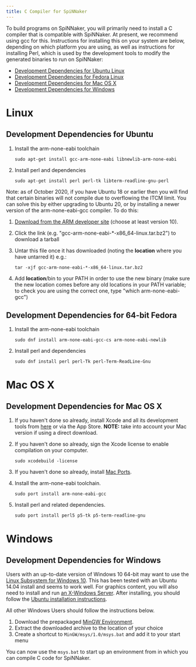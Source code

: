 ```yaml
---
title: C Compiler for SpiNNaker
---
```

To build programs on SpiNNaker, you will primarily need to install a C compiler that is compatible with SpiNNaker.  At present, we recommend using gcc for this.  Instructions for installing this on your system are below, depending on which platform you are using, as well as instructions for installing Perl, which is used by the development tools to modify the generated binaries to run on SpiNNaker:

 * [Development Dependencies for Ubuntu Linux](#UbuntuDev)
 * [Development Dependencies for Fedora Linux](#FedoraDev)
 * [Development Dependencies for Mac OS X](#MacOSXDev)
 * [Development Dependencies for Windows](#WindowsDev)

# Linux

## <a name="UbuntuDev"></a> Development Dependencies for Ubuntu

1. Install the arm-none-eabi toolchain

       sudo apt-get install gcc-arm-none-eabi libnewlib-arm-none-eabi

1. Install perl and dependencies

       sudo apt-get install perl perl-tk libterm-readline-gnu-perl

Note: as of October 2020, if you have Ubuntu 18 or earlier then you will find that certain binaries will not compile due to overflowing the ITCM limit.  You can solve this by either upgrading to Ubuntu 20, or by installing a newer version of the arm-none-eabi-gcc compiler.  To do this:

1. [Download from the ARM developer site](https://developer.arm.com/downloads/-/arm-gnu-toolchain-downloads) (choose at least version 10).

1. Click the link (e.g. "gcc-arm-none-eabi-*-x86_64-linux.tar.bz2") to download a tarball

1. Untar this file once it has downloaded (noting the **location** where you have untarred it) e.g.:

       tar -xjf gcc-arm-none-eabi-*-x86_64-linux.tar.bz2

1. Add **location**/bin to your PATH in order to use the new binary (make sure the new location comes before any old locations in your PATH variable; to check you are using the correct one, type "which arm-none-eabi-gcc")

## <a name="FedoraDev"></a> Development Dependencies for 64-bit Fedora

1. Install the arm-none-eabi toolchain

       sudo dnf install arm-none-eabi-gcc-cs arm-none-eabi-newlib

1. Install perl and dependencies

       sudo dnf install perl perl-Tk perl-Term-ReadLine-Gnu

# Mac OS X

## <a name="MacOSXDev"></a> Development Dependencies for Mac OS X

1. If you haven't done so already, install Xcode and all its development tools from [here](https://developer.apple.com/xcode/downloads/) or via the App Store. **NOTE:** take into account your Mac version if using a direct download.

1. If you haven't done so already, sign the Xcode license to enable compilation on your computer.

       sudo xcodebuild -license

1. If you haven't done so already, install [Mac Ports](https://www.macports.org/install.php).

1. Install the arm-none-eabi toolchain.

       sudo port install arm-none-eabi-gcc

1. Install perl and related dependencies.

       sudo port install perl5 p5-tk p5-term-readline-gnu

# Windows

## <a name="WindowsDev"></a> Development Dependencies for Windows

Users with an up-to-date version of Windows 10 64-bit may want to use the [Linux Subsystem for Windows 10](https://msdn.microsoft.com/en-gb/commandline/wsl/install_guide?f=255&MSPPError=-2147217396).  This has been tested with an Ubuntu 14.04 install and seems to work well.
For graphics content, you will also need to install and run [an X-Windows Server](https://sourceforge.net/projects/xming/).
After installing, you should follow the [Ubuntu installation instructions](#UbuntuDev).

All other Windows Users should follow the instructions below.

1. Download the prepackaged [MinGW Environment](https://github.com/SpiNNakerManchester/SpiNNakerManchester.github.io/releases/download/v1.0-win-dev/MinGW.zip).
1. Extract the downloaded archive to the location of your choice
1. Create a shortcut to `MinGW/msys/1.0/msys.bat` and add it to your start menu

You can now use the `msys.bat` to start up an environment from in which you can compile C code for SpiNNaker.